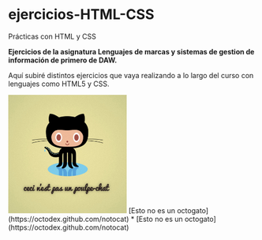 # ejercicios-HTML-CSS
Prácticas con HTML y CSS

**Ejercicios de la asignatura Lenguajes de marcas y sistemas de gestion de información de primero de DAW.**

Aquí subiré distintos ejercicios que vaya realizando a lo largo del curso con lenguajes como HTML5 y CSS.


<img src="notocat.jpg" width="240px">
 [Esto no es un octogato](https://octodex.github.com/notocat)
* [Esto no es un octogato](https://octodex.github.com/notocat)
